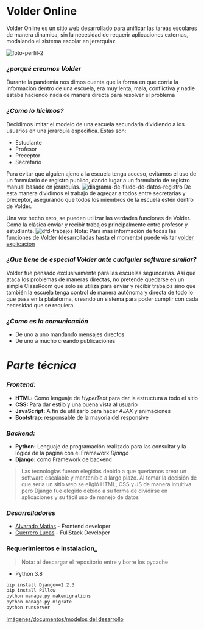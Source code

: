 # Volder Online

Volder Online es un sitio web desarrollado para unificar las tareas escolares de manera dinamica, sin la necesidad de requerir aplicaciones externas, modalando el sistema escolar en jerarquiaz


![foto-perfil-2](https://user-images.githubusercontent.com/77320589/116850027-438b2980-abc6-11eb-850a-bce413902d08.jpg)

### **_¿porqué creamos Volder_** 
Durante la pandemia nos dimos cuenta que la forma en que corria la informacion dentro de una escuela, era muy lenta, mala, conflictiva y nadie estaba haciendo nada de
manera directa para resolver el problema


### **_¿Como lo hicimos?_**
Decidimos imitar el modelo de una escuela secundaria dividiendo a los usuarios en una jerarquía especifica. Estas son:
- Estudiante
- Profesor
- Preceptor
- Secretario


Para evitar que alguien ajeno a la escuela tenga acceso, evitamos el uso de un formulario de registro publico, dando lugar a un formulario de registro manual basado en jerarquías.
![diagrama-de-fludo-de-datos-registro](https://user-images.githubusercontent.com/77320589/116844074-5b5bb100-abb8-11eb-9382-475d1692d017.png)
De esta manera dividimos el trabajo de agregar a todos entre secretarias y preceptor, asegurando que todos los miembros de la escuela estén dentro de Volder.

Una vez hecho esto, se pueden utilizar las verdades funciones de Volder. Como la clásica enviar y recibir trabajos principalmente entre profesor y estudiante. 
![dfd-trabajos](https://user-images.githubusercontent.com/77320589/116849633-7d0f6500-abc5-11eb-93b4-cb9d6a363227.png)
Nota: 
Para mas información de todas las funciones de Volder (desarrolladas hasta el momento) puede visitar [volder explicacion](http://luofluck.epizy.com/volder-explicacion/)

### **_¿Que tiene de especial Volder ante cualquier software similar?_**
Volder fue pensado exclusivamente para las escuelas segundarias. Así que ataca los problemas de maneras directas, no pretende quedarse en un simple ClassRoom que solo se utiliza para enviar y recibir trabajos sino que también la escuela tenga control de manera autónoma y directa de todo lo que pasa en la plataforma, creando un sistema para poder cumplir con cada necesidad que se requiera.

### **_¿Como es la comunicación_**
- De uno a uno mandando mensajes directos
- De uno a mucho creando publicaciones 

# **_Parte técnica_**

### **_Frontend:_**

- **HTML:** Como lenguaje de  *HyperText* para dar la estructura a todo el sitio
- **CSS:** Para dar estilo y una buena vista al usuario
- **JavaScript:** A fin de utilizarlo para hacer *AJAX* y animaciones
- **Bootstrap:** responsable de la mayoria del responsive 

### **_Backend:_**
- **Python:** Lenguaje de programación realizado para las consultar y la lógica de la pagina con el Framework *Django*
- **Django:** como Framework de backend

> Las tecnologías fueron elegidas debido a que queríamos crear un software escalable y mantenible a largo plazo. Al tomar la decisión de que seria un sitio web se eligió HTML, CSS y JS de manera intuitiva pero Django fue elegido debido a su forma de dividirse en aplicaciones y su fácil uso de manejo de datos
### **_Desarrolladores_**
- [Alvarado Matias](https://github.com/m-alvarado) - Frontend developer
- [Guerrero Lucas](https://github.com/LuOfLuck/) - FullStack Developer

### **Requerimientos e instalacion_**
>Nota: al descargar el repositorio entre y borre los pycache

- Python 3.8
``` cmd
pip install Django==2.2.3
pip install Pillow
python manage.py makemigrations
python manage.py migrate
python runserver
```

[Imágenes/documentos/modelos del desarrollo](https://drive.google.com/drive/folders/1ZFJ_6E2z0HjK1FPmN_XBpFfXelqbUTtl?usp=sharing)
